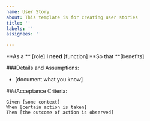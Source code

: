 ```yaml
---
name: User Story
about: This template is for creating user stories
title: ''
labels: ''
assignees: ''

---
```


**As a ** [role]
**I need** [function]
**So that **[benefits]

###Details and Assumptions:
* [document what you know]

###Acceptance Criteria:

```gherkin
Given [some context]
When [certain action is taken]
Then [the outcome of action is observed]
```
